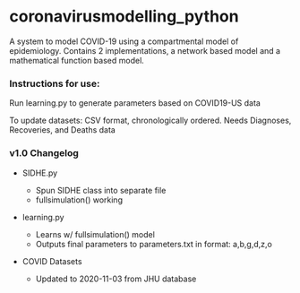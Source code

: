 # coronavirusmodelling_python

A system to model COVID-19 using a compartmental model of epidemiology.
Contains 2 implementations, a network based model and a mathematical function based model.

### Instructions for use:

Run learning.py to generate parameters based on COVID19-US data

To update datasets: CSV format, chronologically ordered. Needs Diagnoses, Recoveries, and Deaths data



### v1.0 Changelog

* SIDHE.py
  * Spun SIDHE class into separate file
  * fullsimulation() working

* learning.py 
  * Learns w/ fullsimulation() model
  * Outputs final parameters to parameters.txt in format: a,b,g,d,z,o
  
* COVID Datasets
  * Updated to 2020-11-03 from JHU database
